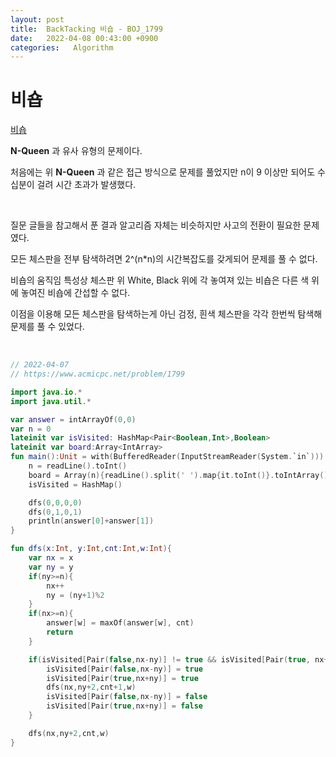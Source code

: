 ```yaml
---
layout: post
title:  BackTacking 비숍 - BOJ_1799
date:   2022-04-08 00:43:00 +0900
categories:   Algorithm
---
```


# 비숍

[비숍]

[비숍]: https://www.acmicpc.net/problem/1799

__N-Queen__ 과 유사 유형의 문제이다.

처음에는 위 __N-Queen__ 과 같은 접근 방식으로 문제를 풀었지만 n이 9 이상만 되어도 수십분이 걸려 시간 초과가 발생했다.

<br>

질문 글들을 참고해서 푼 결과 알고리즘 자체는 비슷하지만 사고의 전환이 필요한 문제였다.

모든 체스판을 전부 탐색하려면 2^(n*n)의 시간복잡도를 갖게되어 문제를 풀 수 없다.

비숍의 움직임 특성상 체스판 위 White, Black 위에 각 놓여져 있는 비숍은 다른 색 위에 놓여진 비숍에 간섭할 수 없다.

이점을 이용해 모든 체스판을 탐색하는게 아닌 검정, 흰색 체스판을 각각 한번씩 탐색해 문제를 풀 수 있었다.

<br>

```kotlin
// 2022-04-07
// https://www.acmicpc.net/problem/1799

import java.io.*
import java.util.*

var answer = intArrayOf(0,0)
var n = 0
lateinit var isVisited: HashMap<Pair<Boolean,Int>,Boolean>
lateinit var board:Array<IntArray>
fun main():Unit = with(BufferedReader(InputStreamReader(System.`in`))) {
    n = readLine().toInt()
    board = Array(n){readLine().split(' ').map{it.toInt()}.toIntArray()}
    isVisited = HashMap()

    dfs(0,0,0,0)
    dfs(0,1,0,1)
    println(answer[0]+answer[1])
}

fun dfs(x:Int, y:Int,cnt:Int,w:Int){
    var nx = x
    var ny = y
    if(ny>=n){
        nx++
        ny = (ny+1)%2
    }
    if(nx>=n){
        answer[w] = maxOf(answer[w], cnt)
        return
    }

    if(isVisited[Pair(false,nx-ny)] != true && isVisited[Pair(true, nx+ny)] != true && board[nx][ny]==1){
        isVisited[Pair(false,nx-ny)] = true
        isVisited[Pair(true,nx+ny)] = true
        dfs(nx,ny+2,cnt+1,w)
        isVisited[Pair(false,nx-ny)] = false
        isVisited[Pair(true,nx+ny)] = false
    }

    dfs(nx,ny+2,cnt,w)
}

```